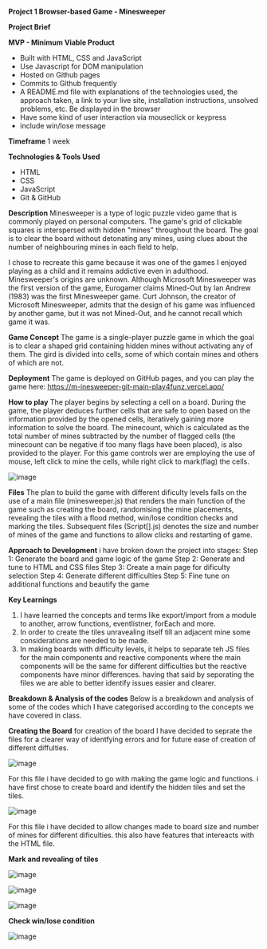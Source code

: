 **Project 1 Browser-based Game - Minesweeper**

**Project Brief**

**MVP - Minimum Viable Product**
- Built with HTML, CSS and JavaScript
- Use Javascript for DOM manipulation
- Hosted on Github pages
- Commits to Github frequently
- A README.md file with explanations of the technologies used, the approach taken, a link to your live site, installation instructions, unsolved problems, etc.
Be displayed in the browser
- Have some kind of user interaction via mouseclick or keypress
- include win/lose message

**Timeframe**
1 week

**Technologies & Tools Used**
- HTML
- CSS
- JavaScript
- Git & GitHub

**Description**
Minesweeper is a type of logic puzzle video game that is commonly played on personal computers. The game's grid of clickable squares is interspersed with hidden "mines" throughout the board. The goal is to clear the board without detonating any mines, using clues about the number of neighbouring mines in each field to help.

I chose to recreate this game because it was one of the games I enjoyed playing as a child and it remains addictive even in adulthood. Minesweeper's origins are unknown. Although Microsoft Minesweeper was the first version of the game, Eurogamer claims Mined-Out by Ian Andrew (1983) was the first Minesweeper game. Curt Johnson, the creator of Microsoft Minesweeper, admits that the design of his game was influenced by another game, but it was not Mined-Out, and he cannot recall which game it was.

**Game Concept**
The game is a single-player puzzle game in which the goal is to clear a shaped grid containing hidden mines without activating any of them. The gird is divided into cells, some of which contain mines and others of which are not.

**Deployment**
The game is deployed on GitHub pages, and you can play the game here:
https://m-inesweeper-git-main-play4funz.vercel.app/

**How to play**
The player begins by selecting a cell on a board. During the game, the player deduces further cells that are safe to open based on the information provided by the opened cells, iteratively gaining more information to solve the board. The minecount, which is calculated as the total number of mines subtracted by the number of flagged cells (the minecount can be negative if too many flags have been placed), is also provided to the player.
For this game controls wer are employing the use of mouse, left click to mine the cells, while right click to mark(flag) the cells.

![image](https://github.com/play4funz/MInesweeper/assets/141905435/aa623cfa-385f-4c4f-948e-8a86335bd64c)

**Files**
The plan to build the game with different dificulty levels falls on the use of a main file (minesweeper.js) that renders the main function of the game such as creating the board, randomising the mine placements, revealing the tiles with a flood method, win/lose condition checks and marking the tiles. Subsequent files (Script[].js) denotes the size and number of mines of the game and functions to allow clicks and restarting of game.

**Approach to Development** 
i have broken down the project into stages:
Step 1: Generate the board and game logic of the game
Step 2: Generate and tune to HTML and CSS files 
Step 3: Create a main page for dificulty selection
Step 4: Generate different difficulties
Step 5: Fine tune on additional functions and beautify the game

**Key Learnings**
1. I have learned the concepts and terms like export/import from a module to another, arrow functions, eventlistner, forEach and more.
2. In order to create the tiles unravealing itself till an adjacent mine some considerations are needed to be made.
3. In making boards with difficulty levels, it helps to separate teh JS files for the main components and reactive components where the main components will be the same for different difficulties but the reactive components have minor differences. having that said by seporating the files we are able to better identify issues easier and clearer.

**Breakdown & Analysis of the codes**
Below is a breakdown and analysis of some of the codes which I have categorised according to the concepts we have covered in class.

**Creating the Board**
for creation of the board I have decided to seprate the files for a clearer way of identfying errors and for future ease of creation of different diffulties.

![image](https://github.com/play4funz/MInesweeper/assets/141905435/743a074a-f6dc-4352-9af0-f68515c97694)

For this file i have decided to go with making the game logic and functions. i have first chose to create board and identify the hidden tiles and set the tiles.

![image](https://github.com/play4funz/MInesweeper/assets/141905435/0ef91b4e-f1a2-4cd4-955e-2f68ceac6fe3)

For this file i have decided to allow changes made to board size and number of mines for different dificulties. this also have features that intereacts with the HTML file.

**Mark and revealing of tiles**

![image](https://github.com/play4funz/MInesweeper/assets/141905435/0b396c90-7f15-4da6-9687-15525706a501)

![image](https://github.com/play4funz/MInesweeper/assets/141905435/4243fa9c-d7b6-4a8d-81df-6cf53f1fc6a0)

![image](https://github.com/play4funz/MInesweeper/assets/141905435/3665d2cc-f6d6-4eed-bb4d-f9e18fe408eb)

**Check win/lose condition**

![image](https://github.com/play4funz/MInesweeper/assets/141905435/8f2afcb6-ed90-4a41-9f73-f8e18be353af)




